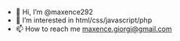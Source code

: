 - 👋 Hi, I’m @maxence292
- 👀 I’m interested in html/css/javascript/php
- 📫 How to reach me maxence.giorgi@gmail.com

<!---
maxence292/maxence292 is a ✨ special ✨ repository because its `README.md` (this file) appears on your GitHub profile.
You can click the Preview link to take a look at your changes.
--->
